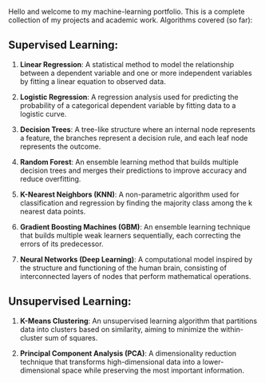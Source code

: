 Hello and welcome to my machine-learning portfolio. This is a complete collection of my projects and academic work.
Algorithms covered (so far):

## Supervised Learning:

1. **Linear Regression**: A statistical method to model the relationship between a dependent variable and one or more independent variables by fitting a linear equation to observed data.

2. **Logistic Regression**: A regression analysis used for predicting the probability of a categorical dependent variable by fitting data to a logistic curve.

3. **Decision Trees**: A tree-like structure where an internal node represents a feature, the branches represent a decision rule, and each leaf node represents the outcome.

4. **Random Forest**: An ensemble learning method that builds multiple decision trees and merges their predictions to improve accuracy and reduce overfitting.

5. **K-Nearest Neighbors (KNN)**: A non-parametric algorithm used for classification and regression by finding the majority class among the k nearest data points.

6. **Gradient Boosting Machines (GBM)**: An ensemble learning technique that builds multiple weak learners sequentially, each correcting the errors of its predecessor.

7. **Neural Networks (Deep Learning)**: A computational model inspired by the structure and functioning of the human brain, consisting of interconnected layers of nodes that perform mathematical operations.

## Unsupervised Learning:

1. **K-Means Clustering**: An unsupervised learning algorithm that partitions data into clusters based on similarity, aiming to minimize the within-cluster sum of squares.

2. **Principal Component Analysis (PCA)**: A dimensionality reduction technique that transforms high-dimensional data into a lower-dimensional space while preserving the most important information.





